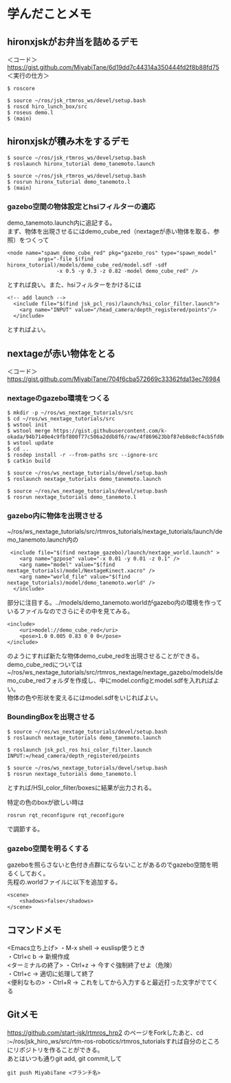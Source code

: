 # 学んだことメモ<br>

## hironxjskがお弁当を詰めるデモ<br>
＜コード＞https://gist.github.com/MiyabiTane/6d19dd7c44314a350444fd2f8b88fd75<br>
＜実行の仕方＞<br>
```
$ roscore
```
```
$ source ~/ros/jsk_rtmros_ws/devel/setup.bash 
$ roscd hiro_lunch_box/src
$ roseus demo.l
$ (main)
```

## hironxjskが積み木をするデモ<br>
```
$ source ~/ros/jsk_rtmros_ws/devel/setup.bash
$ roslaunch hironx_tutorial demo_tanemoto.launch
```
```
$ source ~/ros/jsk_rtmros_ws/devel/setup.bash
$ rosrun hironx_tutorial demo_tanemoto.l
$ (main)
```
### gazebo空間の物体設定とhsiフィルターの適応
demo_tanemoto.launch内に追記する。<br>
まず、物体を出現させるにはdemo_cube_red（nextageが赤い物体を取る、参照）をつくって<br>
```
<node name="spawn_demo_cube_red" pkg="gazebo_ros" type="spawn_model"
          args="-file $(find hironx_tutorial)/models/demo_cube_red/model.sdf -sdf
                -x 0.5 -y 0.3 -z 0.82 -model demo_cube_red" />
```
とすれば良い。また、hsiフィルターをかけるには
```
<!-- add launch -->
  <include file="$(find jsk_pcl_ros)/launch/hsi_color_filter.launch">
    <arg name="INPUT" value="/head_camera/depth_registered/points"/>
  </include>
```
とすればよい。<br>

## nextageが赤い物体をとる<br>
＜コード＞https://gist.github.com/MiyabiTane/704f6cba572669c33362fda13ec76984<br>
### nextageのgazebo環境をつくる<br>
```
$ mkdir -p ~/ros/ws_nextage_tutorials/src
$ cd ~/ros/ws_nextage_tutorials/src
$ wstool init
$ wstool merge https://gist.githubusercontent.com/k-okada/94b7140e4c9fbf800f77c506a2ddb8f6/raw/4f869623bbf87eb8e8cf4cb5fd0d84ac3f25d5c2/.rosinstall
$ wstool update
$ cd ..
$ rosdep install -r --from-paths src --ignore-src
$ catkin build
```
```
$ source ~/ros/ws_nextage_tutorials/devel/setup.bash
$ roslaunch nextage_tutorials demo_tanemoto.launch
```
```
$ source ~/ros/ws_nextage_tutorials/devel/setup.bash
$ rosrun nextage_tutorials demo_tanemoto.l  
```

### gazebo内に物体を出現させる<br>
~/ros/ws_nextage_tutorials/src/rtmros_tutorials/nextage_tutorials/launch/demo_tanemoto.launch内の<br>
``` launch
 <include file="$(find nextage_gazebo)/launch/nextage_world.launch" >
    <arg name="gzpose" value="-x 0.01 -y 0.01 -z 0.1" />
    <arg name="model" value="$(find nextage_tutorials)/model/NextageKinect.xacro" />
    <arg name="world_file" value="$(find nextage_tutorials)/model/demo_tanemoto.world" />
  </include>
```
部分に注目する。../models/demo_tanemoto.worldがgazebo内の環境を作っているファイルなのでさらにその中を見てみる。<br>
```
<include>
    <uri>model://demo_cube_red</uri>
    <pose>1.0 0.005 0.83 0 0 0</pose>
</include>
```
のようにすれば新たな物体demo_cube_redを出現させることができる。<br>
demo_cube_redについては~/ros/ws_nextage_tutorials/src/rtmros_nextage/nextage_gazebo/models/demo_cube_redフォルダを作成し、中にmodel.configとmodel.sdfを入れればよい。<br>
物体の色や形状を変えるにはmodel.sdfをいじればよい。<br>

### BoundingBoxを出現させる<br>
```
$ source ~/ros/ws_nextage_tutorials/devel/setup.bash
$ roslaunch nextage_tutorials demo_tanemoto.launch
```
```
$ roslaunch jsk_pcl_ros hsi_color_filter.launch INPUT:=/head_camera/depth_registered/points
```
```
$ source ~/ros/ws_nextage_tutorials/devel/setup.bash
$ rosrun nextage_tutorials demo_tanemoto.l  
```
とすれば/HSI_color_filter/boxesに結果が出力される。<br>

特定の色のboxが欲しい時は
```
rosrun rqt_reconfigure rqt_reconfigure
```
で調節する。<br>

### gazebo空間を明るくする
gazeboを照らさないと色付き点群にならないことがあるのでgazebo空間を明るくしておく。<br>
先程の.worldファイルに以下を追加する。
```
<scene>
	<shadows>false</shadows>	
</scene>	
```

## コマンドメモ
<Emacs立ち上げ>
・M-x shell -> euslisp使うとき<br>
・Ctrl+c b -> 新規作成<br>
<ターミナルの終了>
・Ctrl+z -> 今すぐ強制終了せよ（危険）<br>
・Ctrl+c -> 適切に処理して終了<br>
<便利なもの>
・Ctrl+R -> これをしてから入力すると最近打った文字がでてくる<br>

## Gitメモ<br>
https://github.com/start-jsk/rtmros_hrp2
のページをForkしたあと、cd :~/ros/jsk_hiro_ws/src/rtm-ros-robotics/rtmros_tutorialsすれば自分のところにリポジトリを作ることができる。<br>
あとはいつも通りgit add, git commit,して<br>
```
git push MiyabiTane <ブランチ名>
```





